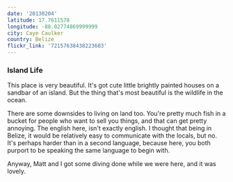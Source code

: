 ```yaml
---
date: '20130204'
latitude: 17.7611578
longitude: -88.02774869999999
city: Caye Caulker
country: Belize
flickr_link: '72157638438223683'
---
```


### Island Life
This place is very beautiful. It's got cute little brightly painted houses on a sandbar of an island. But the thing that's most beautiful is the wildlife in the ocean.

There are some downsides to living on land too. You're pretty much fish in a bucket for people who want to sell you things, and that can get pretty annoying. The english here, isn't exactly english. I thought that being in Belize, it would be relatively easy to communicate with the locals, but no. It's perhaps harder than in a second language, because here, you both purport to be speaking the same language to begin with.

Anyway, Matt and I got some diving done while we were here, and it was lovely.
